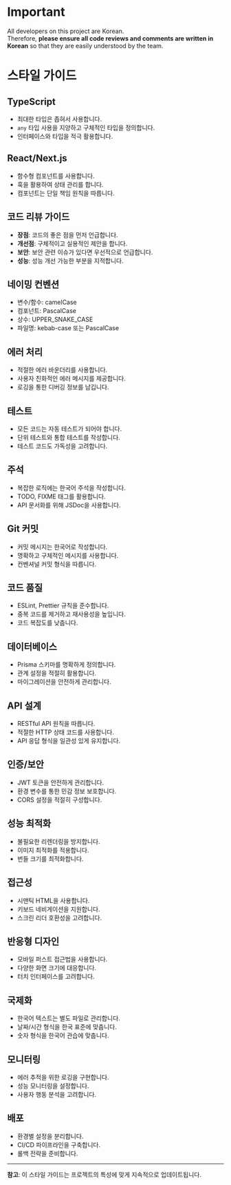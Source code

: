 # Important

All developers on this project are Korean.  
Therefore, **please ensure all code reviews and comments are written in Korean** so that they are easily understood by the team.

# 스타일 가이드

## TypeScript

- 최대한 타입은 좁혀서 사용합니다.
- `any` 타입 사용을 지양하고 구체적인 타입을 정의합니다.
- 인터페이스와 타입을 적극 활용합니다.

## React/Next.js

- 함수형 컴포넌트를 사용합니다.
- 훅을 활용하여 상태 관리를 합니다.
- 컴포넌트는 단일 책임 원칙을 따릅니다.

## 코드 리뷰 가이드

- **장점**: 코드의 좋은 점을 먼저 언급합니다.
- **개선점**: 구체적이고 실용적인 제안을 합니다.
- **보안**: 보안 관련 이슈가 있다면 우선적으로 언급합니다.
- **성능**: 성능 개선 가능한 부분을 지적합니다.

## 네이밍 컨벤션

- 변수/함수: camelCase
- 컴포넌트: PascalCase
- 상수: UPPER_SNAKE_CASE
- 파일명: kebab-case 또는 PascalCase

## 에러 처리

- 적절한 에러 바운더리를 사용합니다.
- 사용자 친화적인 에러 메시지를 제공합니다.
- 로깅을 통한 디버깅 정보를 남깁니다.

## 테스트

- 모든 코드는 자동 테스트가 되어야 합니다.
- 단위 테스트와 통합 테스트를 작성합니다.
- 테스트 코드도 가독성을 고려합니다.

## 주석

- 복잡한 로직에는 한국어 주석을 작성합니다.
- TODO, FIXME 태그를 활용합니다.
- API 문서화를 위해 JSDoc을 사용합니다.

## Git 커밋

- 커밋 메시지는 한국어로 작성합니다.
- 명확하고 구체적인 메시지를 사용합니다.
- 컨벤셔널 커밋 형식을 따릅니다.

## 코드 품질

- ESLint, Prettier 규칙을 준수합니다.
- 중복 코드를 제거하고 재사용성을 높입니다.
- 코드 복잡도를 낮춥니다.

## 데이터베이스

- Prisma 스키마를 명확하게 정의합니다.
- 관계 설정을 적절히 활용합니다.
- 마이그레이션을 안전하게 관리합니다.

## API 설계

- RESTful API 원칙을 따릅니다.
- 적절한 HTTP 상태 코드를 사용합니다.
- API 응답 형식을 일관성 있게 유지합니다.

## 인증/보안

- JWT 토큰을 안전하게 관리합니다.
- 환경 변수를 통한 민감 정보 보호합니다.
- CORS 설정을 적절히 구성합니다.

## 성능 최적화

- 불필요한 리렌더링을 방지합니다.
- 이미지 최적화를 적용합니다.
- 번들 크기를 최적화합니다.

## 접근성

- 시맨틱 HTML을 사용합니다.
- 키보드 네비게이션을 지원합니다.
- 스크린 리더 호환성을 고려합니다.

## 반응형 디자인

- 모바일 퍼스트 접근법을 사용합니다.
- 다양한 화면 크기에 대응합니다.
- 터치 인터페이스를 고려합니다.

## 국제화

- 한국어 텍스트는 별도 파일로 관리합니다.
- 날짜/시간 형식을 한국 표준에 맞춥니다.
- 숫자 형식을 한국어 관습에 맞춥니다.

## 모니터링

- 에러 추적을 위한 로깅을 구현합니다.
- 성능 모니터링을 설정합니다.
- 사용자 행동 분석을 고려합니다.

## 배포

- 환경별 설정을 분리합니다.
- CI/CD 파이프라인을 구축합니다.
- 롤백 전략을 준비합니다.

---

**참고**: 이 스타일 가이드는 프로젝트의 특성에 맞게 지속적으로 업데이트됩니다.
